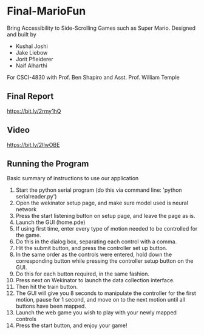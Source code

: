# Final-MarioFun
Bring Accessibility to Side-Scrolling Games such as Super Mario.
Designed and built by  
* Kushal Joshi
* Jake Liebow
* Jorit Pfleiderer
* Naif Alharthi

For CSCI-4830 with Prof. Ben Shapiro and Asst. Prof. William Temple  

## Final Report
https://bit.ly/2rmy1hQ

## Video
https://bit.ly/2IlwOBE


## Running the Program
Basic summary of instructions to use our application
1. Start the python serial program (do this via command line: 'python serialreader.py')
2. Open the wekinator setup page, and make sure model used is neural network
3. Press the start listening button on setup page, and leave the page as is.
4. Launch the GUI (home.pde)
5. If using first time, enter every type of motion needed to be controlled for the game.
6. Do this in the dialog box, separating each control with a comma.
7. Hit the submit button, and press the controller set up button.
8. In the same order as the controls were entered, hold down the corresponding button while pressing the controller setup button on the GUI.
9. Do this for each button required, in the same fashion.
10. Press next on Wekinator to launch the data collection interface.
11. Then hit the train button.
12. The GUI will give you 8 seconds to manipulate the controller for the first motion, pause for 1 second, and move on to the next motion until all buttons have been mapped.
13. Launch the web game you wish to play with your newly mapped controls
14. Press the start button, and enjoy your game!
